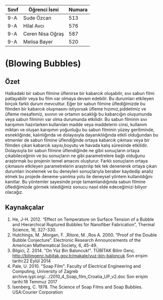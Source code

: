 Sınıf | Öğrenci İsmi  | Numara
-------|----------------|--------
9-A   | Sude Özcan | 513
9-A   | Hilal Avcı | 576
9-A   | Ceren Nisa Oğraş | 587
9-A   | Melisa Bayer | 520

#  (Blowing Bubbles)
## Özet
  Halkadaki bir sabun filmine üflenirse bir kabarcık oluşabilir, sıvı sabun filmi patlayabilir veya bu film var olmaya devam edebilir. Bu durumları etkileyen birçok farklı durum mevcuttur. Eğer bir sabun filmine üflediğimizde bu filmden bir kabarcık oluşmasını istiyorsak üfleme hızımız,şiddetimiz ve üfleme mesafemiz, sıvının ve ortamın sıcaklığı bu kabarcığın oluşumunda veya sabun filminin var olma durumunda etkilidir. Bu sabun filminin sıvı karışımını hazırlarken kullanılan madde veya maddelerin cinsi, kullanım miktarı ve oluşan karışımın yoğunluğu bu sabun filminin yüzey geriliminde, esnekliğinde, kalınlığında ve dolayısıyla dayanıklılığında etkili olduğundan bu etmenler de sabun filmine üflendiğinde ortaya kabarcık çıkması veya bir filmden çıkan kabarcık sayısı,boyutu ve havada kalış süresinde etkilidir. Dolayısıyla bir sabun filmine üflendiğinde  ne gibii sonuçların ortaya çıkabileceğinin ve bu sonuçların ne gibi parametrelere bağlı olduğunu araştırmak bu projenin temel amacını oluşturur. Farklı sonuçların ortaya çıkmasını etkileyen parametrelerin araştırılıp tek tek denenerek ortaya çıkan durumları incelemek ve bu deneyleri sonuçlarıyla beraber kaydedip analiz etmek bu projede deneme-yanılma yolu ile deneysel yöntem kullanıldığını kanıtlar. Bu yöntemler sayesinde proje tamamlandığında sabun filmine üflediğimizde görmek istediğimiz sonucu nasıl elde edeceğimizi biliyor olacağız.
## Kaynakçalar  
 1. He, J-H. 2012. “Effect on Temperature on Surface Tension of a Bubble and Hierarchical Ruptured Bubbles for Nanofiber Fabrication”, Thermal Science, 16, 327-330.
 2. Hutchings, M. ,Morgan, F. ,Ritore, M. ,Ros A. 2000. “Proof of the Double Bubble Conjecture”. Electronic Research Announcements of the American Mathematical Society, 6, 45-49.
 3. Bilgici, Z. 2014. "On Yüz Bin Baloncuk!". TÜBİTAK Bilim Genç.
    http://bilimgenc.tubitak.gov.tr/makale/yuz-bin-baloncuk 
    Son erişim tarihi:22 Eylül 2014
 4. Pale, U. 2010. "Soap Film". Faculty of Electrical Engineering and Computing, University of Zagreb            archive.iypt.org/.../2010_4_Soap_film_Croatia_UP_v2.doc
   Son erişim tarihi:16 Temmuz 2017
 5. Isenberg, C. 1978. The Science of Soap Films and Soap Bubbles. USA:Courier Corporation
